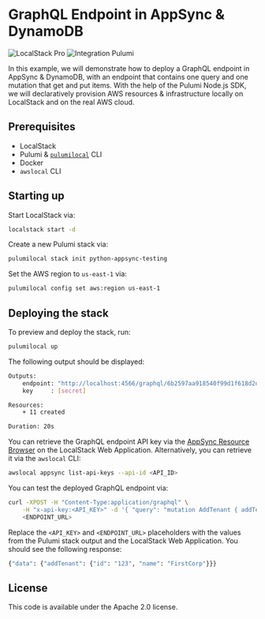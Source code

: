 # GraphQL Endpoint in AppSync & DynamoDB

![LocalStack Pro](https://img.shields.io/badge/LocalStack-Pro-blue)
![Integration Pulumi](https://img.shields.io/badge/Integration-Pulumi-orange)

In this example, we will demonstrate how to deploy a GraphQL endpoint in AppSync & DynamoDB, with an endpoint that contains one query and one mutation that get and put items. With the help of the Pulumi Node.js SDK, we will declaratively provision AWS resources & infrastructure locally on LocalStack and on the real AWS cloud.

## Prerequisites

- LocalStack
- Pulumi & [`pulumilocal`](https://github.com/localstack/pulumi-local) CLI
- Docker
- `awslocal` CLI

## Starting up

Start LocalStack via:

```bash
localstack start -d
```

Create a new Pulumi stack via:

```bash
pulumilocal stack init python-appsync-testing 
```

Set the AWS region to `us-east-1` via:

```bash
pulumilocal config set aws:region us-east-1
```

## Deploying the stack

To preview and deploy the stack, run:

```bash
pulumilocal up
```

The following output should be displayed:

```bash
Outputs:
    endpoint: "http://localhost:4566/graphql/6b2597aa918540f99d1f618d2d"
    key     : [secret]

Resources:
    + 11 created

Duration: 20s
```

You can retrieve the GraphQL endpoint API key via the [AppSync Resource Browser](https://app.localstack.cloud/resources/appsync) on the LocalStack Web Application. Alternatively, you can retrieve it via the `awslocal` CLI:

```bash
awslocal appsync list-api-keys --api-id <API_ID>
```

You can test the deployed GraphQL endpoint via:

```bash
curl -XPOST -H "Content-Type:application/graphql" \
    -H "x-api-key:<API_KEY>" -d '{ "query": "mutation AddTenant { addTenant(id: \"123\", name: \"FirstCorp\") { id name } }" }' \
    <ENDPOINT_URL>
```

Replace the `<API_KEY>` and `<ENDPOINT_URL>` placeholders with the values from the Pulumi stack output and the LocalStack Web Application. You should see the following response:

```bash
{"data": {"addTenant": {"id": "123", "name": "FirstCorp"}}}
```

## License

This code is available under the Apache 2.0 license.
